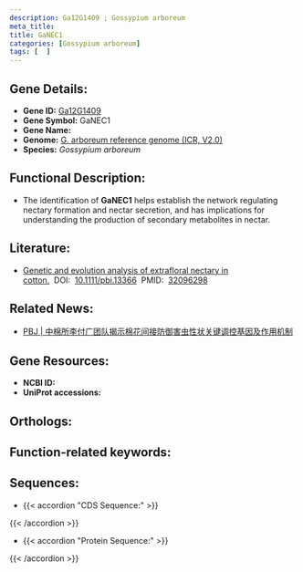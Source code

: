 ```yaml
---
description: Ga12G1409 ; Gossypium arboreum
meta_title:
title: GaNEC1
categories: [Gossypium arboreum]
tags: [  ]
---
```


## Gene Details:
- **Gene ID:**	[Ga12G1409]()
- **Gene Symbol:** GaNEC1
- **Gene Name:** 
- **Genome:** [G. arboreum reference genome (ICR, V2.0) ]()
- **Species:** *Gossypium arboreum*

## Functional Description:
   - The identification of **GaNEC1** helps establish the network regulating nectary formation and nectar secretion, and has implications for understanding the production of secondary metabolites in nectar.

## Literature:
   - [Genetic and evolution analysis of extrafloral nectary in cotton.]( https://onlinelibrary.wiley.com/doi/10.1111/pbi.13366)&nbsp;&nbsp;DOI:&nbsp;&nbsp;[10.1111/pbi.13366](https://onlinelibrary.wiley.com/doi/10.1111/pbi.13366)&nbsp;&nbsp;PMID:&nbsp;&nbsp;[32096298](https://pubmed.ncbi.nlm.nih.gov/32096298/)

## Related News:
   - [PBJ | 中棉所李付广团队揭示棉花间接防御害虫性状关键调控基因及作用机制](https://mp.weixin.qq.com/s?__biz=Mzg3MDEwNDEyMg==&mid=2247487489&idx=1&sn=cfd5b55c44b8879bfcb93ea1b6d0cee2&chksm=ce93bd54f9e43442db525ad1dc42b50aa32ca32b5dca3e1c37b501b4c030f838c0db598d6e4c&scene=27#wechat_redirect)

## Gene Resources:
- **NCBI ID:** [](https://www.ncbi.nlm.nih.gov/gene/?term=)
- **UniProt accessions:** [](https://www.uniprot.org/uniprotkb//entry)

## Orthologs:


## Function-related keywords:


## Sequences:
- {{< accordion "CDS Sequence:" >}}

{{< /accordion >}}
- {{< accordion "Protein Sequence:" >}}

{{< /accordion >}}
